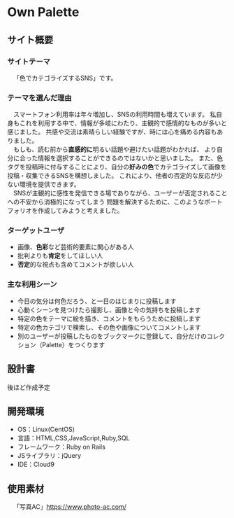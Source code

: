 # Own Palette

## サイト概要
### サイトテーマ
&emsp;「色でカテゴライズするSNS」です。

### テーマを選んだ理由
&emsp;スマートフォン利用率は年々増加し、SNSの利用時間も増えています。
私自身もこれを利用する中で、情報が多岐にわたり、主観的で感情的なものが多いと感じました。
共感や交流は素晴らしい経験ですが、時には心を痛める内容もありました。  
&emsp;もしも、読む前から**直感的に**明るい話題や避けたい話題がわかれば、
より自分に合った情報を選択することができるのではないかと思いました。
また、色タグを投稿時に付与することにより、自分の**好みの色**でカテゴライズして画像を投稿・収集できるSNSを構想しました。
これにより、他者の否定的な反応が少ない環境を提供できます。  
&emsp;SNSが主観的に感性を発信できる場でありながら、ユーザーが否定されることへの不安から消極的になってしまう
  問題を解決するために、このようなポートフォリオを作成してみようと考えました。

### ターゲットユーザ
- 画像、**色彩**など芸術的要素に関心がある人  
- 批判よりも**肯定**をしてほしい人  
- **否定**的な視点も含めてコメントが欲しい人  

### 主な利用シーン
- 今日の気分は何色だろう、と一日のはじまりに投稿します  
- 心動くシーンを見つけたら撮影し、画像と今の気持ちを投稿します  
- 特定の色をテーマに絵を描き、コメントをもらうために投稿します  
- 特定の色カテゴリで検索し、その色や画像についてコメントします  
- 別のユーザーが投稿したものをブックマークに登録して、自分だけのコレクション（Palette）をつくります  

## 設計書 
後ほど作成予定  

## 開発環境
- OS：Linux(CentOS)
- 言語：HTML,CSS,JavaScript,Ruby,SQL
- フレームワーク：Ruby on Rails
- JSライブラリ：jQuery
- IDE：Cloud9

## 使用素材
&emsp;「写真AC」https://www.photo-ac.com/

  　